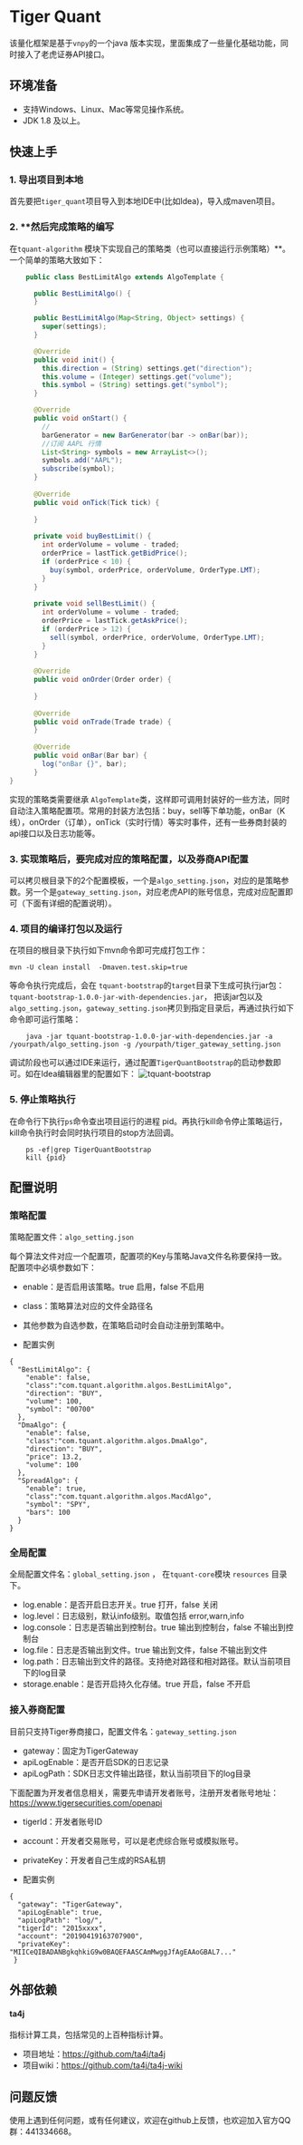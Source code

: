 # Tiger Quant

该量化框架是基于`vnpy`的一个java 版本实现，里面集成了一些量化基础功能，同时接入了老虎证券API接口。

## 环境准备

* 支持Windows、Linux、Mac等常见操作系统。
* JDK 1.8 及以上。

## 快速上手
### 1. 导出项目到本地
首先要把`tiger_quant`项目导入到本地IDE中(比如Idea)，导入成maven项目。

### 2. **然后完成策略的编写
在`tquant-algorithm` 模块下实现自己的策略类（也可以直接运行示例策略）**。一个简单的策略大致如下：
```java
    public class BestLimitAlgo extends AlgoTemplate {

      public BestLimitAlgo() {
      }

      public BestLimitAlgo(Map<String, Object> settings) {
        super(settings);
      }

      @Override
      public void init() {
        this.direction = (String) settings.get("direction");
        this.volume = (Integer) settings.get("volume");
        this.symbol = (String) settings.get("symbol");
      }

      @Override
      public void onStart() {
        //
        barGenerator = new BarGenerator(bar -> onBar(bar));
        //订阅 AAPL 行情
        List<String> symbols = new ArrayList<>();
        symbols.add("AAPL");
        subscribe(symbol);
      }
    
      @Override
      public void onTick(Tick tick) {
    
      }
    
      private void buyBestLimit() {
        int orderVolume = volume - traded;
        orderPrice = lastTick.getBidPrice();
        if (orderPrice < 10) {
          buy(symbol, orderPrice, orderVolume, OrderType.LMT);
        }
      }
    
      private void sellBestLimit() {
        int orderVolume = volume - traded;
        orderPrice = lastTick.getAskPrice();
        if (orderPrice > 12) {
          sell(symbol, orderPrice, orderVolume, OrderType.LMT);
        }
      }
    
      @Override
      public void onOrder(Order order) {
        
      }
    
      @Override
      public void onTrade(Trade trade) {
      }
    
      @Override
      public void onBar(Bar bar) {
        log("onBar {}", bar);
      }
}
```
实现的策略类需要继承 `AlgoTemplate`类，这样即可调用封装好的一些方法，同时自动注入策略配置项。常用的封装方法包括：buy，sell等下单功能，onBar（K线），onOrder（订单），onTick（实时行情）等实时事件，还有一些券商封装的api接口以及日志功能等。
   
### 3. 实现策略后，要完成对应的策略配置，以及券商API配置
可以拷贝根目录下的2个配置模板，一个是`algo_setting.json`，对应的是策略参数。另一个是`gateway_setting.json`，对应老虎API的账号信息，完成对应配置即可（下面有详细的配置说明）。

### 4. 项目的编译打包以及运行

在项目的根目录下执行如下mvn命令即可完成打包工作：
```shell script
mvn -U clean install  -Dmaven.test.skip=true
```
等命令执行完成后，会在 `tquant-bootstrap`的`target`目录下生成可执行jar包：`tquant-bootstrap-1.0.0-jar-with-dependencies.jar`，
把该jar包以及`algo_setting.json`，`gateway_setting.json`拷贝到指定目录后，再通过执行如下命令即可运行策略：
```
    java -jar tquant-bootstrap-1.0.0-jar-with-dependencies.jar -a /yourpath/algo_setting.json -g /yourpath/tiger_gateway_setting.json
```
调试阶段也可以通过IDE来运行，通过配置`TigerQuantBootstrap`的启动参数即可。如在Idea编辑器里的配置如下：
![tquant-bootstrap](https://user-images.githubusercontent.com/3766355/219582428-9f2a6d81-4118-46f5-82c5-1fe77e0ea306.png)

### 5. 停止策略执行
在命令行下执行`ps`命令查出项目运行的进程 pid。再执行kill命令停止策略运行，kill命令执行时会同时执行项目的stop方法回调。
```
    ps -ef|grep TigerQuantBootstrap
    kill {pid}
```


## 配置说明

### 策略配置
策略配置文件：`algo_setting.json`

每个算法文件对应一个配置项，配置项的Key与策略Java文件名称要保持一致。
配置项中必填参数如下：
* enable：是否启用该策略。true 启用，false 不启用
* class：策略算法对应的文件全路径名
* 其他参数为自选参数，在策略启动时会自动注册到策略中。

* 配置实例
```
{
  "BestLimitAlgo": {
    "enable": false,
    "class":"com.tquant.algorithm.algos.BestLimitAlgo",
    "direction": "BUY",
    "volume": 100,
    "symbol": "00700"
  },
  "DmaAlgo": {
    "enable": false,
    "class":"com.tquant.algorithm.algos.DmaAlgo",
    "direction": "BUY",
    "price": 13.2,
    "volume": 100
  },
  "SpreadAlgo": {
    "enable": true,
    "class":"com.tquant.algorithm.algos.MacdAlgo",
    "symbol": "SPY",
    "bars": 100
  }
}
```

### 全局配置
全局配置文件名：`global_setting.json` ， 在`tquant-core`模块 `resources` 目录下。


* log.enable：是否开启日志开关。true 打开，false 关闭
* log.level：日志级别，默认info级别。取值包括 error,warn,info
* log.console：日志是否输出到控制台。true 输出到控制台，false 不输出到控制台
* log.file：日志是否输出到文件。true 输出到文件，false 不输出到文件
* log.path：日志输出到文件的路径。支持绝对路径和相对路径。默认当前项目下的log目录
* storage.enable：是否开启持久化存储。true 开启，false 不开启

### 接入券商配置
目前只支持Tiger券商接口，配置文件名：`gateway_setting.json`

* gateway：固定为TigerGateway
* apiLogEnable：是否开启SDK的日志记录
* apiLogPath：SDK日志文件输出路径，默认当前项目下的log目录

下面配置为开发者信息相关，需要先申请开发者账号，注册开发者账号地址：https://www.tigersecurities.com/openapi
* tigerId：开发者账号ID
* account：开发者交易账号，可以是老虎综合账号或模拟账号。
* privateKey：开发者自己生成的RSA私钥

* 配置实例
```
{
  "gateway": "TigerGateway",
  "apiLogEnable": true,
  "apiLogPath": "log/",
  "tigerId": "2015xxxx",
  "account": "20190419163707900",
  "privateKey": "MIICeQIBADANBgkqhkiG9w0BAQEFAASCAmMwggJfAgEAAoGBAL7..."
 }
```

## 外部依赖

#### ta4j

指标计算工具，包括常见的上百种指标计算。
* 项目地址：https://github.com/ta4j/ta4j
* 项目wiki：https://github.com/ta4j/ta4j-wiki


## 问题反馈

使用上遇到任何问题，或有任何建议，欢迎在github上反馈，也欢迎加入官方QQ群：441334668。

